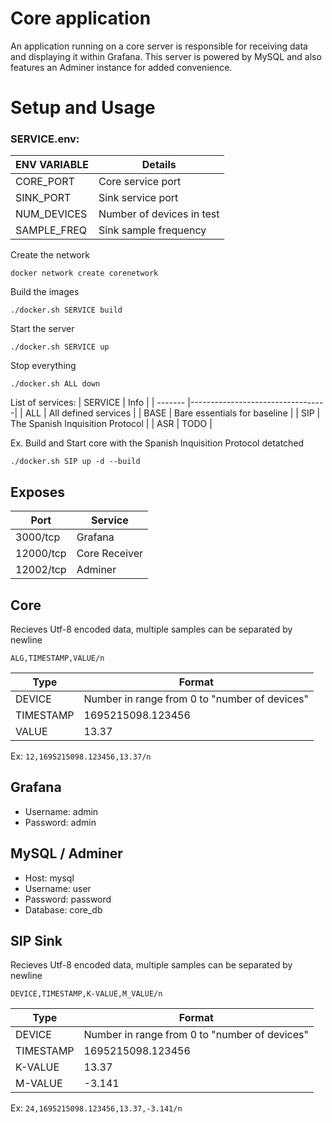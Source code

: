 # Core application
An application running on a core server is responsible for receiving data and displaying it within Grafana. This server is powered by MySQL and also features an Adminer instance for added convenience.


# Setup and Usage

### SERVICE.env:
| ENV VARIABLE | Details                   |
| ------------ |-------------------------- |
| CORE_PORT    | Core service port         |
| SINK_PORT    | Sink service port         |
| NUM_DEVICES  | Number of devices in test |
| SAMPLE_FREQ  | Sink sample frequency     |

Create the network
```console
docker network create corenetwork
```

Build the images
```console
./docker.sh SERVICE build
```

Start the server
```console
./docker.sh SERVICE up
```

Stop everything
```console
./docker.sh ALL down
```

List of services:
| SERVICE | Info                             |
| ------- |----------------------------------|
| ALL     | All defined services             |
| BASE    | Bare essentials for baseline     |
| SIP     | The Spanish Inquisition Protocol |
| ASR     | TODO                             |

Ex. Build and Start core with the Spanish Inquisition Protocol detatched
```console
./docker.sh SIP up -d --build
```


## Exposes

| Port      | Service       |
| --------- | ------------- |
| 3000/tcp  | Grafana       |
| 12000/tcp | Core Receiver |
| 12002/tcp | Adminer       |

## Core
Recieves Utf-8 encoded data, multiple samples can be separated by newline

`ALG,TIMESTAMP,VALUE/n`

| Type      | Format                                        |
| --------- | --------------------------------------------- |
| DEVICE    | Number in range from 0 to "number of devices" |
| TIMESTAMP | 1695215098.123456                             |
| VALUE     | 13.37                                         |

Ex: `12,1695215098.123456,13.37/n`

## Grafana
* Username: admin
* Password: admin

## MySQL / Adminer
* Host:     mysql
* Username: user
* Password: password
* Database: core_db

## SIP Sink
Recieves Utf-8 encoded data, multiple samples can be separated by newline

`DEVICE,TIMESTAMP,K-VALUE,M_VALUE/n`

| Type      | Format                                        |
| --------- | --------------------------------------------- |
| DEVICE    | Number in range from 0 to "number of devices" |
| TIMESTAMP | 1695215098.123456                             |
| K-VALUE   | 13.37                                         |
| M-VALUE   | -3.141                                        |

Ex: `24,1695215098.123456,13.37,-3.141/n`

